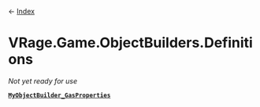 ← [Index](Api-Index)
# VRage.Game.ObjectBuilders.Definitions
_Not yet ready for use_

**[`MyObjectBuilder_GasProperties`](VRage.Game.ObjectBuilders.Definitions.MyObjectBuilder_GasProperties)**  
